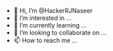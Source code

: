 - 👋 Hi, I’m @HackerRJNaseer
- 👀 I’m interested in ...
- 🌱 I’m currently learning ...
- 💞️ I’m looking to collaborate on ...
- 📫 How to reach me ...

<!---
HackerRJNaseer/HackerRJNaseer is a ✨ special ✨ repository because its `README.md` (this file) appears on your GitHub profile.
You can click the Preview link to take a look at your changes.
--->
